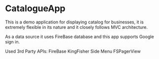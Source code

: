 # CatalogueApp

This is a demo application for displaying catalog for businesses, it is extremely flexible in its nature and it closely follows MVC architecture. 

As a  data source it uses FireBase database and this app supports Google sign in.

Used 3rd Party APIs:
FireBase
KingFisher
Side Menu
FSPagerView

